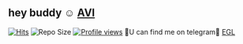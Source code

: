 ## hey buddy ☺️ [AVI](https://telegra.ph/file/6df24cb4af3531cd8b1cb.jpg) 

[![Hits](https://hits.seeyoufarm.com/api/count/incr/badge.svg?url=https%3A%2F%2Fgithub.com%2Fgarudaking%2Frepo-test&count_bg=%2379C83D&title_bg=%23555555&icon=&icon_color=%23E7E7E7&title=Hits&edge_flat=true)](https://github.com/garudaKing/repo-test)
![Repo Size](https://img.shields.io/github/repo-size/garudaKing/repo-test?&color=limegreen&style=flat-square&logo=github)
[![Profile views](https://komarev.com/ghpvc/?username=garudaking&label=Profile%20views)](https://github.com/garudaKing/repo-test)
💖U can find me on telegram💖 [EGL](t.me/EGL)
